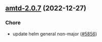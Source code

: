 

## [amtd-2.0.7](https://github.com/truecharts/charts/compare/amtd-2.0.6...amtd-2.0.7) (2022-12-27)

### Chore

- update helm general non-major ([#5856](https://github.com/truecharts/charts/issues/5856))
  
  